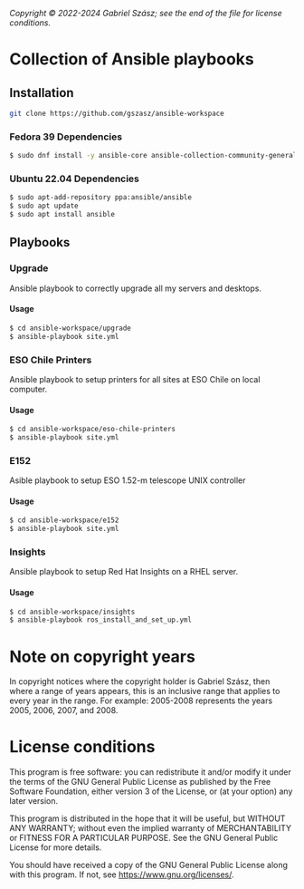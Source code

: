 _Copyright © 2022-2024 Gabriel Szász; see the end of the file for license
conditions._

# Collection of Ansible playbooks

## Installation

```bash
git clone https://github.com/gszasz/ansible-workspace
```

### Fedora 39 Dependencies

```bash
$ sudo dnf install -y ansible-core ansible-collection-community-general
```

### Ubuntu 22.04 Dependencies

```bash
$ sudo apt-add-repository ppa:ansible/ansible
$ sudo apt update
$ sudo apt install ansible
```

## Playbooks

### Upgrade

Ansible playbook to correctly upgrade all my servers and desktops.

#### Usage

```bash
$ cd ansible-workspace/upgrade
$ ansible-playbook site.yml
```


### ESO Chile Printers

Ansible playbook to setup printers for all sites at ESO Chile on local computer.

#### Usage

```bash
$ cd ansible-workspace/eso-chile-printers
$ ansible-playbook site.yml
```


### E152

Asible playbook to setup ESO 1.52-m telescope UNIX controller

#### Usage

```bash
$ cd ansible-workspace/e152
$ ansible-playbook site.yml
```


### Insights

Ansible playbook to setup Red Hat Insights on a RHEL server.

#### Usage

```bash
$ cd ansible-workspace/insights
$ ansible-playbook ros_install_and_set_up.yml
```

# Note on copyright years

In copyright notices where the copyright holder is Gabriel Szász, then where a
range of years appears, this is an inclusive range that applies to every year in
the range.  For example: 2005-2008 represents the years 2005, 2006, 2007, and
2008.

# License conditions

This program is free software: you can redistribute it and/or modify it under
the terms of the GNU General Public License as published by the Free Software
Foundation, either version 3 of the License, or (at your option) any later
version.

This program is distributed in the hope that it will be useful, but WITHOUT ANY
WARRANTY; without even the implied warranty of MERCHANTABILITY or FITNESS FOR A
PARTICULAR PURPOSE.  See the GNU General Public License for more details.

You should have received a copy of the GNU General Public License along with
this program.  If not, see <https://www.gnu.org/licenses/>.
